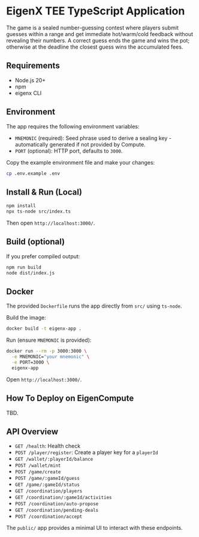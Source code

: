 # EigenX TEE TypeScript Application

The game is a sealed number-guessing contest where players submit guesses within a range and get immediate hot/warm/cold feedback without revealing their numbers. A correct guess ends the game and wins the pot; otherwise at the deadline the closest guess wins the accumulated fees.

## Requirements

- Node.js 20+
- npm
- eigenx CLI 

## Environment

The app requires the following environment variables:

- `MNEMONIC` (required): Seed phrase used to derive a sealing key - automatically generated if not provided by Compute.
- `PORT` (optional): HTTP port, defaults to `3000`.

Copy the example environment file and make your changes:

```bash
cp .env.example .env
```

## Install & Run (Local)

```bash
npm install
npx ts-node src/index.ts
```

Then open `http://localhost:3000/`.

## Build (optional)

If you prefer compiled output:

```bash
npm run build
node dist/index.js
```

## Docker

The provided `Dockerfile` runs the app directly from `src/` using `ts-node`.

Build the image:

```bash
docker build -t eigenx-app .
```

Run (ensure `MNEMONIC` is provided):

```bash
docker run --rm -p 3000:3000 \
  -e MNEMONIC="your mnemonic" \
  -e PORT=3000 \
  eigenx-app
```

Open `http://localhost:3000/`.

## How To Deploy on EigenCompute

TBD.

## API Overview

- `GET /health`: Health check
- `POST /player/register`: Create a player key for a `playerId`
- `GET /wallet/:playerId/balance`
- `POST /wallet/mint`
- `POST /game/create`
- `POST /game/:gameId/guess`
- `GET /game/:gameId/status`
- `GET /coordination/players`
- `GET /coordination/:gameId/activities`
- `POST /coordination/auto-propose`
- `GET /coordination/pending-deals`
- `POST /coordination/accept`

The `public/` app provides a minimal UI to interact with these endpoints.